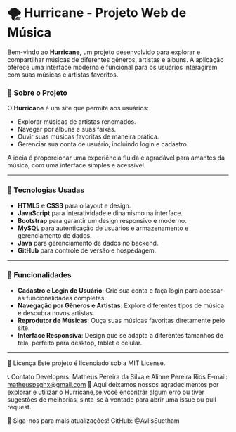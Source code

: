 # 🌪️ Hurricane - Projeto Web de Música

Bem-vindo ao **Hurricane**, um projeto desenvolvido para explorar e compartilhar músicas de diferentes gêneros, artistas e álbuns. A aplicação oferece uma interface moderna e funcional para os usuários interagirem com suas músicas e artistas favoritos. 

### 📖 Sobre o Projeto

O **Hurricane** é um site que permite aos usuários:

- Explorar músicas de artistas renomados.
- Navegar por álbuns e suas faixas.
- Ouvir suas músicas favoritas de maneira prática.
- Gerenciar sua conta de usuário, incluindo login e cadastro.

A ideia é proporcionar uma experiência fluida e agradável para amantes da música, com uma interface simples e acessível.

---

### 🔧 Tecnologias Usadas

- **HTML5** e **CSS3** para o layout e design.
- **JavaScript** para interatividade e dinamismo na interface.
- **Bootstrap** para garantir um design responsivo e moderno.
- **MySQL** para autenticação de usuários e armazenamento e gerenciamento de dados.
- **Java** para gerenciamento de dados no backend.
- **GitHub** para controle de versão e hospedagem.

---

### 🚀 Funcionalidades

- **Cadastro e Login de Usuário**: Crie sua conta e faça login para acessar as funcionalidades completas.
- **Navegação por Gêneros e Artistas**: Explore diferentes tipos de música e descubra novos artistas.
- **Reprodutor de Músicas**: Ouça suas músicas favoritas diretamente pelo site.
- **Interface Responsiva**: Design que se adapta a diferentes tamanhos de tela, perfeito para desktop, tablet e celular.

----------------------------
📜 Licença
Este projeto é licenciado sob a MIT License.

📞 Contato
Developers: Matheus Pereira da Silva e Alinne Pereira Rios
E-mail: matheuspsghx@gmail.com
💬 Aqui deixamos nossos agradecimentos por explorar e utilizar o Hurricane,se você encontrar algum erro ou tiver sugestões de melhorias, sinta-se à vontade para abrir uma issue ou pull request.

🌟 Siga-nos para mais atualizações!
GitHub: @AvlisSuetham


